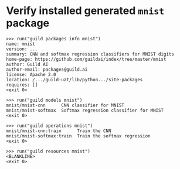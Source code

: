# Verify installed generated `mnist` package

    >>> run("guild packages info mnist")
    name: mnist
    version: ...
    summary: CNN and softmax regression classifiers for MNIST digits
    home-page: https://github.com/guildai/index/tree/master/mnist
    author: Guild AI
    author-email: packages@guild.ai
    license: Apache 2.0
    location: /.../guild-uat/lib/python.../site-packages
    requires: []
    <exit 0>

    >>> run("guild models mnist")
    mnist/mnist-cnn      CNN classifier for MNIST
    mnist/mnist-softmax  Softmax regression classifier for MNIST
    <exit 0>

    >>> run("guild operations mnist")
    mnist/mnist-cnn:train      Train the CNN
    mnist/mnist-softmax:train  Train the softmax regression
    <exit 0>

    >>> run("guild resources mnist")
    <BLANKLINE>
    <exit 0>
